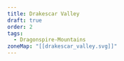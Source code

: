 ```yaml
---
title: Drakescar Valley
draft: true
order: 2
tags:
  - Dragonspire-Mountains
zoneMap: "[[drakescar_valley.svg]]"
---
```


